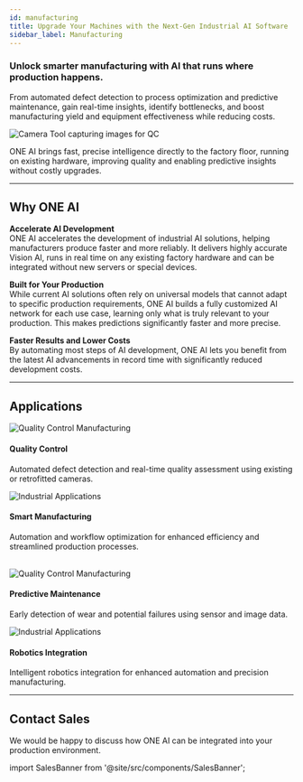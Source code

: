 ```yaml
---
id: manufacturing
title: Upgrade Your Machines with the Next-Gen Industrial AI Software
sidebar_label: Manufacturing
---
```


### Unlock smarter manufacturing with AI that runs where production happens.

From automated defect detection to process optimization and predictive maintenance, gain real-time insights, identify bottlenecks, and boost manufacturing yield and equipment effectiveness while reducing costs.


<div style={{display:'flex', justifyContent:'center', margin:'20px 0'}}>
  <img src="/img/ai/one_ai_plugin/industries/Industrie.jpg" alt="Camera Tool capturing images for QC" style={{maxHeight:'320px', borderRadius:'8px'}} />
</div>

ONE AI brings fast, precise intelligence directly to the factory floor, running on existing hardware, improving quality and enabling predictive insights without costly upgrades.

---
## Why ONE AI

**Accelerate AI Development**  
ONE AI accelerates the development of industrial AI solutions, helping manufacturers produce faster and more reliably. It delivers highly accurate Vision AI, runs in real time on any existing factory hardware and can be integrated without new servers or special devices.

**Built for Your Production**  
While current AI solutions often rely on universal models that cannot adapt to specific production requirements, ONE AI builds a fully customized AI network for each use case, learning only what is truly relevant to your production. This makes predictions significantly faster and more precise.

**Faster Results and Lower Costs**  
By automating most steps of AI development, ONE AI lets you benefit from the latest AI advancements in record time with significantly reduced development costs.



---

## Applications

<div style={{display:'flex', justifyContent:'center', gap:'20px', margin:'20px 0', flexWrap:'wrap'}}>
  <div style={{flex:'1', minWidth:'280px', textAlign:'center'}}>
    <img src="/img/ai/one_ai_plugin/industries/QualityControlManufact.jpg" alt="Quality Control Manufacturing" style={{maxHeight:'320px', borderRadius:'8px', width:'100%'}} />
    <h4 style={{marginTop:'10px', marginBottom:'5px'}}>Quality Control</h4>
    <p style={{fontSize:'14px', color:'#787878ff', margin:'0', fontWeight:'bold'}}>Automated defect detection and real-time quality assessment using existing or retrofitted cameras.</p>
  </div>
  <div style={{flex:'1', minWidth:'280px', textAlign:'center'}}>
    <img src="/img/ai/one_ai_plugin/industries/Industrie.jpg" alt="Industrial Applications" style={{maxHeight:'320px', borderRadius:'8px', width:'100%'}} />
    <h4 style={{marginTop:'10px', marginBottom:'5px'}}>Smart Manufacturing</h4>
    <p style={{fontSize:'14px', color:'#787878ff', margin:'0', fontWeight:'bold'}}>Automation and workflow optimization for enhanced efficiency and streamlined production processes.</p>
  </div>
</div>
<br />
<div style={{display:'flex', justifyContent:'center', gap:'20px', margin:'20px 0', flexWrap:'wrap'}}>
  <div style={{flex:'1', minWidth:'280px', textAlign:'center'}}>
    <img src="/img/ai/one_ai_plugin/industries/PredectiveMaintenance.jpg" alt="Quality Control Manufacturing" style={{maxHeight:'320px', borderRadius:'8px', width:'100%'}} />
    <h4 style={{marginTop:'10px', marginBottom:'5px'}}>Predictive Maintenance</h4>
    <p style={{fontSize:'14px', color:'#787878ff', margin:'0', fontWeight:'bold'}}>Early detection of wear and potential failures using sensor and image data.</p>
  </div>
  <div style={{flex:'1', minWidth:'280px', textAlign:'center'}}>
    <img src="/img/ai/one_ai_plugin/industries/Robotics Integration.jpg" alt="Industrial Applications" style={{maxHeight:'320px', borderRadius:'8px', width:'100%'}} />
    <h4 style={{marginTop:'10px', marginBottom:'5px'}}>Robotics Integration</h4>
    <p style={{fontSize:'14px', color:'#787878ff', margin:'0', fontWeight:'bold'}}>Intelligent robotics integration for enhanced automation and precision manufacturing.</p>
  </div>
</div>


---

## Contact Sales

We would be happy to discuss how ONE AI can be integrated into your production environment.

import SalesBanner from '@site/src/components/SalesBanner';

<SalesBanner subject="ONE AI Manufacturing Solutions" />